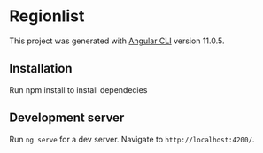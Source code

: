 # Regionlist

This project was generated with [Angular CLI](https://github.com/angular/angular-cli) version 11.0.5.

## Installation 

Run npm install to install dependecies

## Development server

Run `ng serve` for a dev server. Navigate to `http://localhost:4200/`. 

